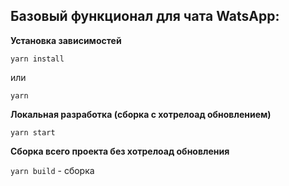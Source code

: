 
## Базовый функционал для чата WatsApp:


**Установка зависимостей**

`yarn install`

или

`yarn`

**Локальная разработка (сборка с хотрелоад обновлением)**

`yarn start`

**Сборка всего проекта без хотрелоад обновления**

`yarn build` - сборка